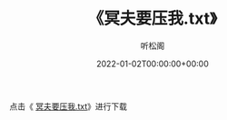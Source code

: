 ﻿---
title:  《冥夫要压我.txt》
date:   2022-01-02T00:00:00+00:00
author: 听松阁
layout: post
permalink: /冥夫要压我/
categories: 小说
tags: [小说]
---

点击《 [冥夫要压我.txt](http://img.660000.xyz/bookstukust/book/bntxt/10/冥夫要压我.txt)》进行下载